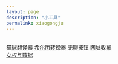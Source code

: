 ```yaml
---
layout: page
description: "小工具"
permalink: xiaogongju
---
```

<title>小工具 - 猫球社长</title>
<link rel="shortcut icon" href="/favicon.ico" type="image/x-icon"/>
<script src="/js/jquery.min.js"></script>
<br>
<a href="/7/mqfyq" class="anniu">猫球翻译器</a>
<a href="/7/xel" class="anniu">希尔历转换器</a>
<a href="/7/wuliaoanniu" class="anniu">无聊按钮</a>
<a href="/7/wangzhi" class="anniu">网址收藏</a>
<br/>
<a href="/7/sjly/nvquan" class="anniu">女权与数据</a>





